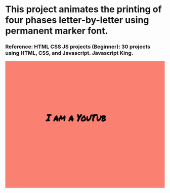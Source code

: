 # This project animates the printing of four phases letter-by-letter using permanent marker font.

### Reference: HTML CSS JS projects (Beginner): 30 projects using HTML, CSS, and Javascript.  Javascript King.

<img src = "https://github.com/Sarah269/verbose-doodle/blob/main/AutoTextEffect/AutoTextEffect.png" height = "400" />
